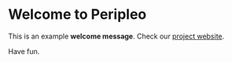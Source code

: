 # Welcome to Peripleo

This is an example __welcome message__. Check our 
[project website](https://britishlibrary.github.io/locating-a-national-collection/maps.html).

Have fun.